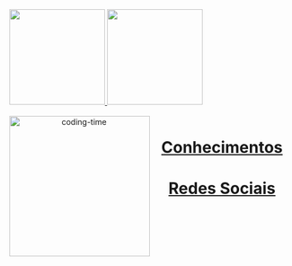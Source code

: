 <a href="https://github.com/jao-codes">
  <img height="170em" src="https://github-readme-stats.vercel.app/api?username=jao-codes&show_icons=true&theme=dark&"/>

  <img height="170em" src="https://github-readme-stats.vercel.app/api/top-langs/?username=jao-codes&layout=compact&langs_count=11&theme=dark"/>

<div  align="center"> 
  <div style="display: inline_block"><br>
    <img align="left" height="250" alt="coding-time" src="code.gif">
    <h1 align="center">Conhecimentos</h1>
    
   </div>


  <h1 align="center">Redes Sociais</h1>
   
</div>
